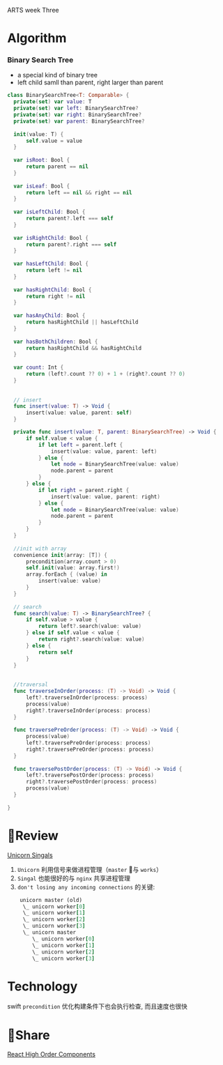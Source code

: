 ARTS week Three
# Algorithm
  ### Binary Search Tree
  * a special kind of binary tree
  * left child samll than parent, right larger than parent

  ```Swift
  class BinarySearchTree<T: Comparable> {
    private(set) var value: T
    private(set) var left: BinarySearchTree?
    private(set) var right: BinarySearchTree?
    private(set) var parent: BinarySearchTree?
    
    init(value: T) {
        self.value = value
    }
    
    var isRoot: Bool {
        return parent == nil
    }
    
    var isLeaf: Bool {
        return left == nil && right == nil
    }
    
    var isLeftChild: Bool {
        return parent?.left === self
    }
    
    var isRightChild: Bool {
        return parent?.right === self
    }
    
    var hasLeftChild: Bool {
        return left != nil
    }
    
    var hasRightChild: Bool {
        return right != nil
    }
    
    var hasAnyChild: Bool {
        return hasRightChild || hasLeftChild
    }
    
    var hasBothChildren: Bool {
        return hasRightChild && hasRightChild
    }
    
    var count: Int {
        return (left?.count ?? 0) + 1 + (right?.count ?? 0)
    }
    
    
    // insert
    func insert(value: T) -> Void {
        insert(value: value, parent: self)
    }

    private func insert(value: T, parent: BinarySearchTree) -> Void {
        if self.value < value {
            if let left = parent.left {
                insert(value: value, parent: left)
            } else {
                let node = BinarySearchTree(value: value)
                node.parent = parent
            }
        } else {
            if let right = parent.right {
                insert(value: value, parent: right)
            } else {
                let node = BinarySearchTree(value: value)
                node.parent = parent
            }
        }
    }
    
    //init with array
    convenience init(array: [T]) {
        precondition(array.count > 0)
        self.init(value: array.first!)
        array.forEach { (value) in
            insert(value: value)
        }
    }
    
    // search
    func search(value: T) -> BinarySearchTree? {
        if self.value > value {
            return left?.search(value: value)
        } else if self.value < value {
            return right?.search(value: value)
        } else {
            return self
        }
    }
    
    
    //traversal
    func traverseInOrder(process: (T) -> Void) -> Void {
        left?.traverseInOrder(process: process)
        process(value)
        right?.traverseInOrder(process: process)
    }
    
    func traversePreOrder(process: (T) -> Void) -> Void {
        process(value)
        left?.traversePreOrder(process: process)
        right?.traversePreOrder(process: process)
    }
    
    func traversePostOrder(process: (T) -> Void) -> Void {
        left?.traversePostOrder(process: process)
        right?.traversePostOrder(process: process)
        process(value)
    }
        
}
  ```

# Review
[Unicorn Singals](https://github.com/schneems/unicorn/blob/master/SIGNALS)
1. `Unicorn` 利用信号来做进程管理（`master` 与 `works`）
2. `Singal` 也能很好的与 `nginx` 共享进程管理
3. `don't losing any incoming connections` 的关键:
```ruby
    unicorn master (old)
     \_ unicorn worker[0]
     \_ unicorn worker[1]
     \_ unicorn worker[2]
     \_ unicorn worker[3]
     \_ unicorn master
        \_ unicorn worker[0]
        \_ unicorn worker[1]
        \_ unicorn worker[2]
        \_ unicorn worker[3]
```

# Technology
swift `precondition` 优化构建条件下也会执行检查, 而且速度也很快

# Share
[React High Order Components](https://5abc31d8be40f1556f06c4be--reactjs.netlify.com/docs/higher-order-components.html)